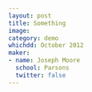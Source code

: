 ```yaml
---
layout: post
title: Something
image:
category: demo 
whichdd: October 2012
maker:
- name: Joseph Moore
  school: Parsons
  twitter: false
---
```


